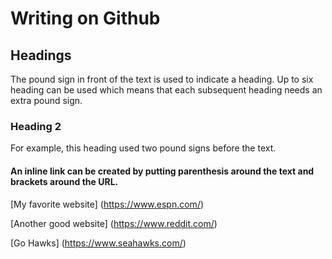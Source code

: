 # Writing on Github
## Headings
The pound sign in front of the text is used to indicate a heading. 
Up to six heading can be used which means that each subsequent heading needs an extra pound sign.
### Heading 2
For example, this heading used two pound signs before the text.

#### An inline link can be created by putting parenthesis around the text and brackets around the URL.
[My favorite website] (https://www.espn.com/)

[Another good website] (https://www.reddit.com/)

[Go Hawks] (https://www.seahawks.com/)
